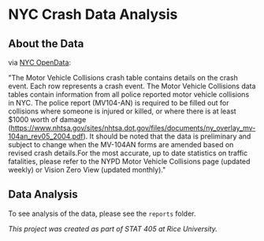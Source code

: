 # NYC Crash Data Analysis

## About the Data

via [NYC OpenData](https://data.cityofnewyork.us/Public-Safety/Motor-Vehicle-Collisions-Crashes/h9gi-nx95/about_data):

"The Motor Vehicle Collisions crash table contains details on the crash event. Each row represents a crash event. The Motor Vehicle Collisions data tables contain information from all police reported motor vehicle collisions in NYC. The police report (MV104-AN) is required to be filled out for collisions where someone is injured or killed, or where there is at least \$1000 worth of damage (<https://www.nhtsa.gov/sites/nhtsa.dot.gov/files/documents/ny_overlay_mv-104an_rev05_2004.pdf>). It should be noted that the data is preliminary and subject to change when the MV-104AN forms are amended based on revised crash details.For the most accurate, up to date statistics on traffic fatalities, please refer to the NYPD Motor Vehicle Collisions page (updated weekly) or Vision Zero View (updated monthly)."

## Data Analysis

To see analysis of the data, please see the `reports` folder.

*This project was created as part of STAT 405 at Rice University.*
